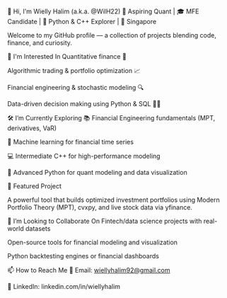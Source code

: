 👋 Hi, I'm Wielly Halim (a.k.a. @WilH22)
🚀 Aspiring Quant | 🎓 MFE Candidate | 🧠 Python & C++ Explorer | 📍 Singapore

Welcome to my GitHub profile — a collection of projects blending code, finance, and curiosity.

💼 I'm Interested In
Quantitative finance 🧮

Algorithmic trading & portfolio optimization 📈

Financial engineering & stochastic modeling 🔍

Data-driven decision making using Python & SQL 🐍💾

🛠️ I’m Currently Exploring
📚 Financial Engineering fundamentals (MPT, derivatives, VaR)

🧠 Machine learning for financial time series

💻 Intermediate C++ for high-performance modeling

🔢 Advanced Python for quant modeling and data visualization

🔗 Featured Project

A powerful tool that builds optimized investment portfolios using Modern Portfolio Theory (MPT), cvxpy, and live stock data via yfinance.

🤝 I’m Looking to Collaborate On
Fintech/data science projects with real-world datasets

Open-source tools for financial modeling and visualization

Python backtesting engines or financial dashboards

📫 How to Reach Me
📧 Email: wiellyhalim92@gmail.com

💼 LinkedIn: linkedin.com/in/wiellyhalim

<!---
WilH22/WilH22 is a ✨ special ✨ repository because its `README.md` (this file) appears on your GitHub profile.
You can click the Preview link to take a look at your changes.
--->
